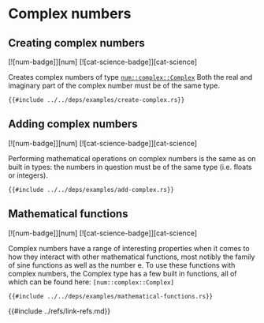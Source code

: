 # Complex numbers

## Creating complex numbers

[![num-badge]][num] [![cat-science-badge]][cat-science]

Creates complex numbers of type [`num::complex::Complex`][num::complex::Complex] Both the real and
imaginary part of the complex number must be of the same type.

```rust,editable
{{#include ../../deps/examples/create-complex.rs}}
```

## Adding complex numbers

[![num-badge]][num] [![cat-science-badge]][cat-science]

Performing mathematical operations on complex numbers is the same as on
built in types: the numbers in question must be of the same type (i.e. floats
or integers).

```rust,editable
{{#include ../../deps/examples/add-complex.rs}}
```

## Mathematical functions

[![num-badge]][num] [![cat-science-badge]][cat-science]

Complex numbers have a range of interesting properties when it comes to
how they interact with other mathematical functions, most notibly the family
of sine functions as well as the number e. To use these functions with
complex numbers, the Complex type has a few built in
functions, all of which can be found here: `[num::complex::Complex]`

```rust,editable
{{#include ../../deps/examples/mathematical-functions.rs}}
```

[num::complex::Complex]: https://autumnai.github.io/cuticula/num/complex/struct.Complex.html
{{#include ../refs/link-refs.md}}
